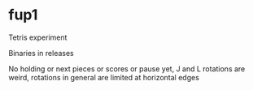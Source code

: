 # fup1

Tetris experiment

Binaries in releases

No holding or next pieces or scores or pause yet, J and L rotations are weird, rotations in general are limited at horizontal edges